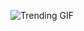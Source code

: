 
<!-- GIF_SECTION -->
![Trending GIF](https://media1.giphy.com/media/v1.Y2lkPThiYjIxNzcyYWpxZWpvd2lzazlkZXNhdWV0cTI0YmtpMXd4aHBqcWF1cnE1a212aSZlcD12MV9naWZzX3NlYXJjaCZjdD1n/Dh5q0sShxgp13DwrvG/giphy.gif)
<!-- END_GIF_SECTION -->
